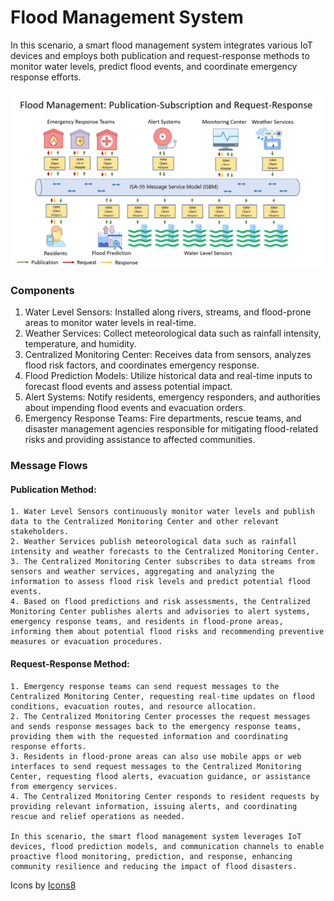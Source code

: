 # Flood Management System

In this scenario, a smart flood management system integrates various IoT devices and employs both publication and request-response methods to monitor water levels, predict flood events, and coordinate emergency response efforts.

![image](/Documents/Use_Cases/Images/Flood-Management.jpg)

### Components

   1. Water Level Sensors: Installed along rivers, streams, and flood-prone areas to monitor water levels in real-time.
   2. Weather Services: Collect meteorological data such as rainfall intensity, temperature, and humidity.
   3. Centralized Monitoring Center: Receives data from sensors, analyzes flood risk factors, and coordinates emergency response.
   4. Flood Prediction Models: Utilize historical data and real-time inputs to forecast flood events and assess potential impact.
   5. Alert Systems: Notify residents, emergency responders, and authorities about impending flood events and evacuation orders.
   6. Emergency Response Teams: Fire departments, rescue teams, and disaster management agencies responsible for mitigating flood-related risks and providing assistance to affected communities.

### Message Flows
#### Publication Method:

    1. Water Level Sensors continuously monitor water levels and publish data to the Centralized Monitoring Center and other relevant stakeholders.
    2. Weather Services publish meteorological data such as rainfall intensity and weather forecasts to the Centralized Monitoring Center.
    3. The Centralized Monitoring Center subscribes to data streams from sensors and weather services, aggregating and analyzing the information to assess flood risk levels and predict potential flood events.
    4. Based on flood predictions and risk assessments, the Centralized Monitoring Center publishes alerts and advisories to alert systems, emergency response teams, and residents in flood-prone areas, informing them about potential flood risks and recommending preventive measures or evacuation procedures.

#### Request-Response Method:

    1. Emergency response teams can send request messages to the Centralized Monitoring Center, requesting real-time updates on flood conditions, evacuation routes, and resource allocation.
    2. The Centralized Monitoring Center processes the request messages and sends response messages back to the emergency response teams, providing them with the requested information and coordinating response efforts.
    3. Residents in flood-prone areas can also use mobile apps or web interfaces to send request messages to the Centralized Monitoring Center, requesting flood alerts, evacuation guidance, or assistance from emergency services.
    4. The Centralized Monitoring Center responds to resident requests by providing relevant information, issuing alerts, and coordinating rescue and relief operations as needed.

    In this scenario, the smart flood management system leverages IoT devices, flood prediction models, and communication channels to enable proactive flood monitoring, prediction, and response, enhancing community resilience and reducing the impact of flood disasters.





 Icons by [Icons8](https://icons8.com/)



